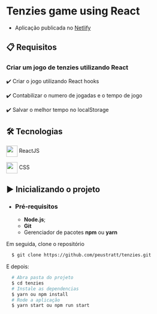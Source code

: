 # Tenzies game using React
- Aplicação publicada no [Netlify](https://peustratt-tenzies.netlify.app/)

## 📋 Requisitos

### Criar um jogo de tenzies utilizando React

✔️ Criar o jogo utilizando React hooks

✔️ Contabilizar o numero de jogadas e o tempo de jogo

✔️ Salvar o melhor tempo no localStorage

## 🛠 Tecnologias

<img src="https://cdn.jsdelivr.net/gh/devicons/devicon/icons/react/react-original.svg" align="center" width="30" height="30" /> ReactJS

<img src="https://cdn.jsdelivr.net/gh/devicons/devicon/icons/css3/css3-original.svg" align="center" width="30" height="30" /> CSS

## ▶️ Inicializando o projeto

- ### **Pré-requisitos**

  - **Node.js**;
  - **Git**
  - Gerenciador de pacotes **npm** ou **yarn**

Em seguida, clone o repositório

```sh
  $ git clone https://github.com/peustratt/tenzies.git
```

E depois:

```sh
  # Abra pasta do projeto
  $ cd tenzies
  # Instale as dependencias
  $ yarn ou npm install
  # Rode a aplicação
  $ yarn start ou npm run start
```
